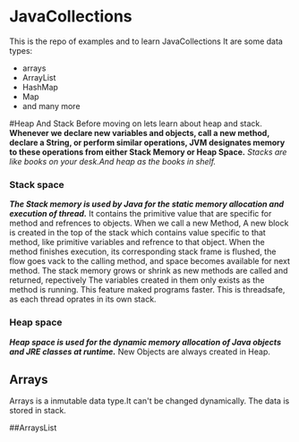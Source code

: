 # JavaCollections

This is the repo of examples and to learn JavaCollections
It are some data types:
- arrays
- ArrayList
- HashMap
- Map
- and many more

#Heap And Stack 
Before moving on lets learn about heap and stack.
**Whenever we declare new variables and objects, call a new method, declare a String, or perform similar operations, JVM designates memory to these operations from either Stack Memory or Heap Space.**
*Stacks are like books on your desk.And heap as the books in shelf.*
### Stack space
  ***The Stack memory is used by Java for the static memory allocation and execution of thread.***
  It contains the primitive value that are specific for method and refrences to objects.
  When we call a new Method, A new block is created in the top of the stack which contains value specific to that method, like primitive variables and refrence to that object.
  When the method finishes execution, its corresponding stack frame is flushed, the flow goes vack to the calling method, and space becomes available for next method.
  The stack memory grows or shrink as new methods are called and returned, repectively
  The variables created in them only exists as the method is running. This feature maked programs faster.
  This is threadsafe, as each thread oprates in its own stack.
  
### Heap space
  ***Heap space is used for the dynamic memory allocation of Java objects and JRE classes at runtime.***
  New Objects are always created in Heap.
  
## Arrays
Arrays is a inmutable data type.It can't be changed dynamically.
The data is stored in stack.

##ArraysList

